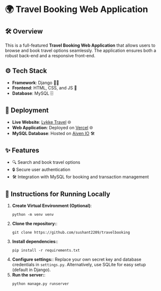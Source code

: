 # 🌍 Travel Booking Web Application

## 🛠 Overview

This is a full-featured **Travel Booking Web Application** that allows users to browse and book travel options seamlessly. The application ensures both a robust back-end and a responsive front-end.

## ⚙️ Tech Stack

- **Framework**: Django 🧑‍💻
- **Frontend**: HTML, CSS, and JS 🎨
- **Database**: MySQL 🗄️

## 🚀 Deployment

- **Live Website**: [Lykke Travel](https://lykketravel.vercel.app/) 🌐
- **Web Application**: Deployed on [Vercel](https://vercel.com/) 🌐
- **MySQL Database**: Hosted on [Aiven IO](https://aiven.io/) 🛠️

## ✨ Features

- 🔍 Search and book travel options
- 🔒 Secure user authentication
- 🛠️ Integration with MySQL for booking and transaction management

## 📝 Instructions for Running Locally

1. **Create Virtual Environment (Optional)**:
   ```
   python -m venv venv
   ```
2. **Clone the repository:**:
   ```
   git clone https://github.com/sushant2209/travelbooking
   ```
3. **Install dependencies:**:
   ```
   pip install -r requirements.txt
   ```
4. **Configure settings:**:
   Replace your own secret key and database credentials in `settings.py`.
   Alternatively, use SQLite for easy setup (default in Django).
5. **Run the server:**:
   ```
   python manage.py runserver
   ```
